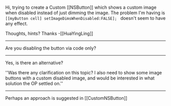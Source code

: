 Hi, trying to create a Custom [[NSButton]] which shows a custom image when disabled instead of just dimming the image.  The problem I'm having is <code> [[myButton cell] setImageDimsWhenDisabled:FALSE];  </code> doesn't seem to have any effect.

Thoughts, hints?
Thanks -[[HuaYingLing]]

----

Are you disabling the button via code only?

---- 

Yes, is there an alternative?

''Was there any clarification on this topic? I also need to show some image buttons with a custom disabled image, and would be interested in what solution the OP settled on.''

----

Perhaps an approach is suggested in [[CustomNSButton]]